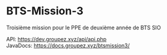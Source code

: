 # BTS-Mission-3

Troisième mission pour le PPE de deuxième année de BTS SIO

API: https://dev.groupez.xyz/api/api.php<br>
JavaDocs: https://docs.groupez.xyz/btsmission3/
